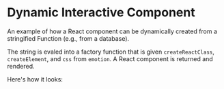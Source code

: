# Dynamic Interactive Component

An example of how a React component can be dynamically created from a stringified
Function (e.g., from a database).

The string is evaled into a factory function that is given `createReactClass`,
`createElement`, and `css` from `emotion`. A React component is returned and
rendered.

Here's how it looks:

